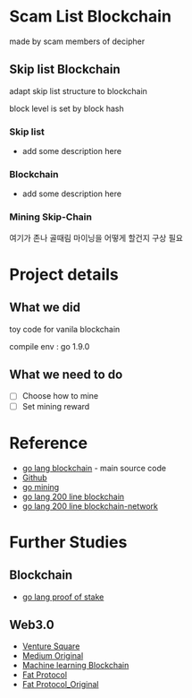 # Scam List Blockchain
made by scam members of decipher

## Skip list Blockchain
adapt skip list structure to blockchain

block level is set by block hash

### Skip list

- add some description here

### Blockchain

- add some description here

### Mining Skip-Chain

여기가 존나 골때림 마이닝을 어떻게 할건지 구상 필요

# Project details

## What we did

toy code for vanila blockchain

compile env : go 1.9.0

## What we need to do

- [ ] Choose how to mine
- [ ] Set mining reward

# Reference
- [go lang blockchain](https://jeiwan.cc/posts/building-blockchain-in-go-part-1/) - main source code
- [Github](https://github.com/Jeiwan/blockchain_go/)
- [go mining](https://medium.com/@mycoralhealth/code-your-own-blockchain-mining-algorithm-in-go-82c6a71aba1f)
- [go lang 200 line blockchain](https://medium.com/@mycoralhealth/code-your-own-blockchain-in-less-than-200-lines-of-go-e296282bcffc)
- [go lang 200 line blockchain-network](https://medium.com/@mycoralhealth/part-2-networking-code-your-own-blockchain-in-less-than-200-lines-of-go-17fe1dad46e1)
# Further Studies
## Blockchain
- [go lang proof of stake](https://medium.com/@mycoralhealth/code-your-own-proof-of-stake-blockchain-in-go-610cd99aa658)

## Web3.0
- [Venture Square](http://www.venturesquare.net/761294)
- [Medium Original](https://medium.com/@matteozago/why-the-web-3-0-matters-and-you-should-know-about-it-a5851d63c949)
- [Machine learning Blockchain](https://medium.com/@FEhrsam/blockchain-based-machine-learning-marketplaces-cb2d4dae2c17)
- [Fat Protocol](https://medium.com/@christyhyungwonchoi/whats-great-about-blockchain-1-fat-protocol-%ED%94%84%EB%A1%9C%ED%86%A0%EC%BD%9C%EC%9D%98-%ED%98%81%EC%8B%A0-f4fae0dbb5a7)
- [Fat Protocol_Original](http://www.usv.com/blog/fat-protocols)
